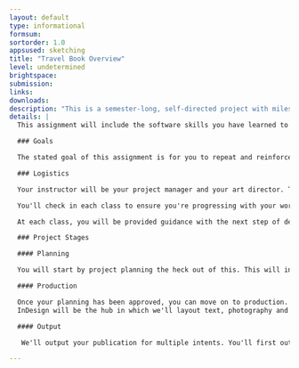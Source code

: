 ```yaml
---
layout: default
type: informational
formsum:
sortorder: 1.0
appsused: sketching
title: "Travel Book Overview"
level: undetermined
brightspace: 
submission:
links:
downloads: 
description: "This is a semester-long, self-directed project with milestones and deliverables. It will include publication design and production, photo manipulation and illustration. It is a software-skills culminating performance for the Computer Graphics courses."
details: |
  This assignment will include the software skills you have learned to date, brought together to create a travel book. There will be page layout, photo editing and illustration and production.

  ### Goals

  The stated goal of this assignment is for you to repeat and reinforce skills learned in the five past semesters of Computer Graphics. The hope is that  you will demonstrate that you have acquired mastery of these skills. This should also provide one more piece for your portfolio.

  ### Logistics

  Your instructor will be your project manager and your art director. They will critique your design decisions and work with you to design the best publication you can.

  You'll check in each class to ensure you're progressing with your work. Each check-in will contribute to your final grade. You will also have deliverables as you progress.

  At each class, you will be provided guidance with the next step of development. There will also be a software tutorial to help you get that week's tasks completed.

  ### Project Stages

  #### Planning

  You will start by project planning the heck out of this. This will include making an inventory of the provided content. You will read all the text. There will be body copy, information for the info-graphic and table data. Take note of the structure of the content. <a href="travel-book-planning.html" class="">Read more...</a>

  #### Production

  Once your planning has been approved, you can move on to production. 
  InDesign will be the hub in which we'll layout text, photography and illustrations. You will build the document in a way that avoids per-page construction using parent pages, paragraph styles and more of the tools listed. <a href="travel-book-production.html" class="">Read more...</a>

  #### Output

   We'll output your publication for multiple intents. You'll first output a package folder for access to the final native files. You'll create a PDF for a commercial printer. A PDF for download will also be needed. Finally, you'll produce an ePUB version for tablet reading. <a href="travel-book-output.html" class="">Read more...</a>

---
```

